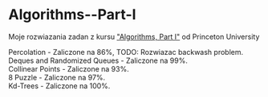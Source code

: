 # Algorithms--Part-I
Moje rozwiazania zadan z kursu ["Algorithms, Part I"](https://www.coursera.org/learn/algorithms-part1) od Princeton University

Percolation -                         Zaliczone na 86%, TODO: Rozwiazac backwash problem.
<br/> Deques and Randomized Queues -  Zaliczone na 99%.
<br/> Collinear Points -              Zaliczone na 93%.
<br/> 8 Puzzle -                      Zaliczone na 97%.
<br/> Kd-Trees -                      Zaliczone na 100%.
